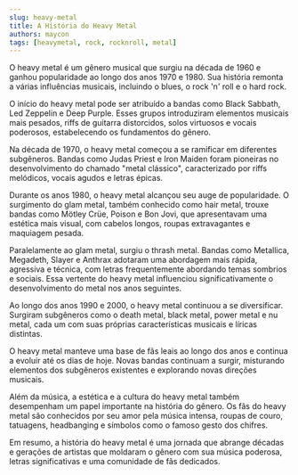 ```yaml
---
slug: heavy-metal
title: A História do Heavy Metal 
authors: maycon
tags: [heavymetal, rock, rocknroll, metal]
---
```


O heavy metal é um gênero musical que surgiu na década de 1960 e ganhou popularidade ao longo dos anos 1970 e 1980. Sua história remonta a várias influências musicais, incluindo o blues, o rock 'n' roll e o hard rock.

O início do heavy metal pode ser atribuído a bandas como Black Sabbath, Led Zeppelin e Deep Purple. Esses grupos introduziram elementos musicais mais pesados, riffs de guitarra distorcidos, solos virtuosos e vocais poderosos, estabelecendo os fundamentos do gênero.

Na década de 1970, o heavy metal começou a se ramificar em diferentes subgêneros. Bandas como Judas Priest e Iron Maiden foram pioneiras no desenvolvimento do chamado "metal clássico", caracterizado por riffs melódicos, vocais agudos e letras épicas.

Durante os anos 1980, o heavy metal alcançou seu auge de popularidade. O surgimento do glam metal, também conhecido como hair metal, trouxe bandas como Mötley Crüe, Poison e Bon Jovi, que apresentavam uma estética mais visual, com cabelos longos, roupas extravagantes e maquiagem pesada.

Paralelamente ao glam metal, surgiu o thrash metal. Bandas como Metallica, Megadeth, Slayer e Anthrax adotaram uma abordagem mais rápida, agressiva e técnica, com letras frequentemente abordando temas sombrios e sociais. Essa vertente do heavy metal influenciou significativamente o desenvolvimento do metal nos anos seguintes.

Ao longo dos anos 1990 e 2000, o heavy metal continuou a se diversificar. Surgiram subgêneros como o death metal, black metal, power metal e nu metal, cada um com suas próprias características musicais e líricas distintas.

O heavy metal manteve uma base de fãs leais ao longo dos anos e continua a evoluir até os dias de hoje. Novas bandas continuam a surgir, misturando elementos dos subgêneros existentes e explorando novas direções musicais.

Além da música, a estética e a cultura do heavy metal também desempenham um papel importante na história do gênero. Os fãs do heavy metal são conhecidos por seu amor pela música intensa, roupas de couro, tatuagens, headbanging e símbolos como o famoso gesto dos chifres.

Em resumo, a história do heavy metal é uma jornada que abrange décadas e gerações de artistas que moldaram o gênero com sua música poderosa, letras significativas e uma comunidade de fãs dedicados.